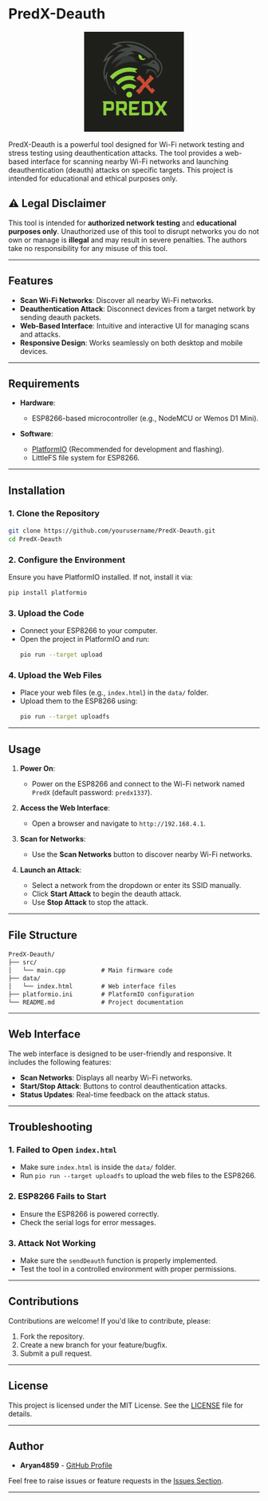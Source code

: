 # PredX-Deauth

<p align="center">
  <img src="./assets/logo.png" alt="PredX Logo" width="200"/>
</p>


PredX-Deauth is a powerful tool designed for Wi-Fi network testing and stress testing using deauthentication attacks. The tool provides a web-based interface for scanning nearby Wi-Fi networks and launching deauthentication (deauth) attacks on specific targets. This project is intended for educational and ethical purposes only.

## ⚠️ Legal Disclaimer

This tool is intended for **authorized network testing** and **educational purposes only**. Unauthorized use of this tool to disrupt networks you do not own or manage is **illegal** and may result in severe penalties. The authors take no responsibility for any misuse of this tool.

---

## Features

- **Scan Wi-Fi Networks**: Discover all nearby Wi-Fi networks.
- **Deauthentication Attack**: Disconnect devices from a target network by sending deauth packets.
- **Web-Based Interface**: Intuitive and interactive UI for managing scans and attacks.
- **Responsive Design**: Works seamlessly on both desktop and mobile devices.

---

## Requirements

- **Hardware**:
  - ESP8266-based microcontroller (e.g., NodeMCU or Wemos D1 Mini).

- **Software**:
  - [PlatformIO](https://platformio.org/) (Recommended for development and flashing).
  - LittleFS file system for ESP8266.

---

## Installation

### 1. Clone the Repository
```bash
git clone https://github.com/yourusername/PredX-Deauth.git
cd PredX-Deauth
```

### 2. Configure the Environment
Ensure you have PlatformIO installed. If not, install it via:
```bash
pip install platformio
```

### 3. Upload the Code
- Connect your ESP8266 to your computer.
- Open the project in PlatformIO and run:
  ```bash
  pio run --target upload
  ```

### 4. Upload the Web Files
- Place your web files (e.g., `index.html`) in the `data/` folder.
- Upload them to the ESP8266 using:
  ```bash
  pio run --target uploadfs
  ```

---

## Usage

1. **Power On**:
   - Power on the ESP8266 and connect to the Wi-Fi network named `PredX` (default password: `predx1337`).

2. **Access the Web Interface**:
   - Open a browser and navigate to `http://192.168.4.1`.

3. **Scan for Networks**:
   - Use the **Scan Networks** button to discover nearby Wi-Fi networks.

4. **Launch an Attack**:
   - Select a network from the dropdown or enter its SSID manually.
   - Click **Start Attack** to begin the deauth attack.
   - Use **Stop Attack** to stop the attack.

---

## File Structure

```
PredX-Deauth/
├── src/
│   └── main.cpp          # Main firmware code
├── data/
│   └── index.html        # Web interface files
├── platformio.ini        # PlatformIO configuration
└── README.md             # Project documentation
```

---

## Web Interface

The web interface is designed to be user-friendly and responsive. It includes the following features:
- **Scan Networks**: Displays all nearby Wi-Fi networks.
- **Start/Stop Attack**: Buttons to control deauthentication attacks.
- **Status Updates**: Real-time feedback on the attack status.

---

## Troubleshooting

### 1. Failed to Open `index.html`
- Make sure `index.html` is inside the `data/` folder.
- Run `pio run --target uploadfs` to upload the web files to the ESP8266.

### 2. ESP8266 Fails to Start
- Ensure the ESP8266 is powered correctly.
- Check the serial logs for error messages.

### 3. Attack Not Working
- Make sure the `sendDeauth` function is properly implemented.
- Test the tool in a controlled environment with proper permissions.

---

## Contributions

Contributions are welcome! If you'd like to contribute, please:
1. Fork the repository.
2. Create a new branch for your feature/bugfix.
3. Submit a pull request.

---

## License

This project is licensed under the MIT License. See the [LICENSE](LICENSE) file for details.

---

## Author

- **Aryan4859** - [GitHub Profile](https://github.com/aryan4859)

Feel free to raise issues or feature requests in the [Issues Section](https://github.com/aryan4859/PredX-Deauth/issues).

---